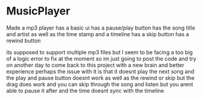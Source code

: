 # MusicPlayer
Made a mp3 player 
has a basic ui
has a pause/play button
has the song title and artist as well as the time stamp and a timeline 
has a skip button 
has a rewind button 

its supposed to support multiple mp3 files but I seem to be facing a too big of a logic error to fix at the moment so im just going to post the code and try on another day to come back to this project with a new brain and better experience perhaps 
the issue with it is that it doesnt play the next song and the play and pause button doesnt work as well as the rewind or skip but the drag does work and you can skip through the song and listen but you arent able to pause it after and the time doesnt sync with the timeline
